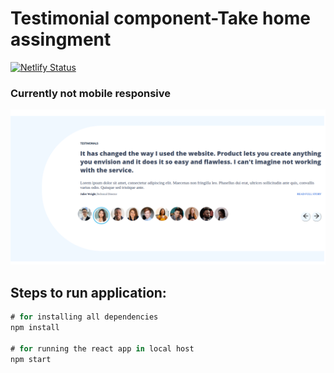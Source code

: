 # Testimonial component-Take home assingment
[![Netlify Status](https://api.netlify.com/api/v1/badges/25109572-3fb5-44fb-bba4-7ec758954958/deploy-status)](https://app.netlify.com/sites/testimonials67/deploys)
### Currently not mobile responsive

![image](/screenshots/screenshot.png)

## Steps to run application:

```javascript
# for installing all dependencies
npm install

# for running the react app in local host
npm start

```

 


